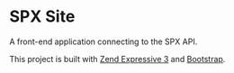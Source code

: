 # SPX Site

A front-end application connecting to the SPX API.

This project is built with [Zend Expressive 3](https://docs.zendframework.com/zend-expressive/) and
[Bootstrap](https://getbootstrap.com/).

